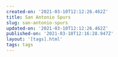 ```yaml
---
created-on: '2021-03-10T12:12:26.462Z'
title: San Antonio Spurs
slug: san-antonio-spurs
updated-on: '2021-03-10T12:12:26.462Z'
published-on: '2021-03-10T12:16:28.947Z'
layout: '[tags].html'
tags: tags
---
```



